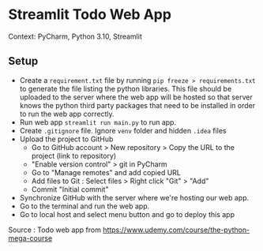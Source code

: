 # Streamlit Todo Web App

Context: PyCharm, Python 3.10, Streamlit

## Setup

- Create a `requirement.txt` file by running `pip freeze > requirements.txt` to generate the file listing the python libraries. This file should be uploaded to the server where the web app will be hosted so that server knows the python third party packages that need to be installed in order to run the web app correctly.
- Run web app `streamlit run main.py` to run app.
- Create `.gitignore` file. Ignore `venv` folder and hidden `.idea` files
- Upload the project to GitHub
  - Go to GitHub account > New repository > Copy the URL to the project (link to repository)
  - "Enable version control" > git in PyCharm
  - Go to "Manage remotes" and add copied URL 
  - Add files to Git : Select files > Right click "Git" > "Add"
  - Commit "Initial commit"
- Synchronize GitHub with the server where we're hosting our web app.
- Go to the terminal and run the web app.
- Go to local host and select menu button and go to deploy this app


Source : Todo web app from https://www.udemy.com/course/the-python-mega-course
